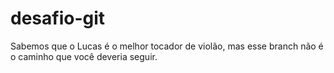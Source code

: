 desafio-git
========

Sabemos que o Lucas é o melhor tocador de violão, mas esse branch não é o caminho que você deveria seguir.
